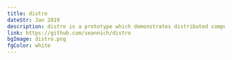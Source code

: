```yaml
---
title: distro
dateStr: Jan 2019
description: distro is a prototype which demonstrates distributed computing using JavaScript. It implements the BOINC, so it can be used in any BOINC project as well.
link: https://github.com/seannich/distro
bgImage: distro.png
fgColor: white
---
```

